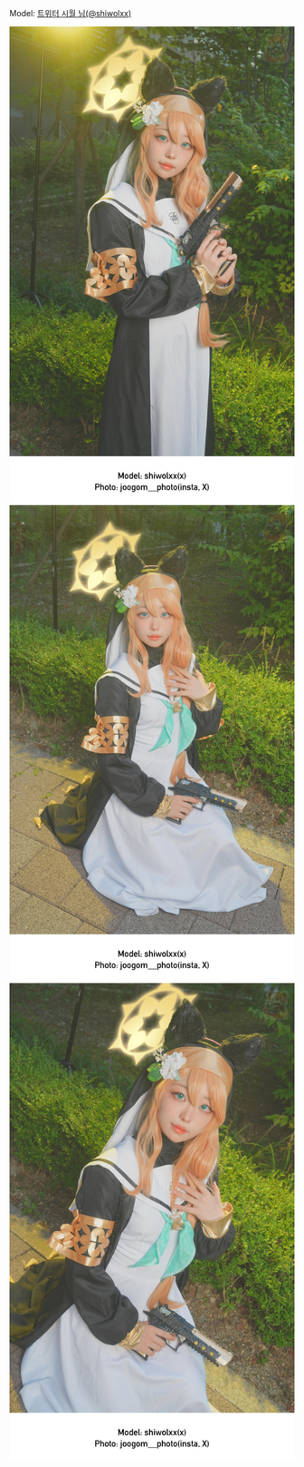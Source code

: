 ﻿---
dddd: 2024.09.07 GXG 토
nickname: 시월
sns_type: x
sns_id: shiwolxx
---

<a name="shiwolxx"></a>
Model: <a href="https://x.com/shiwolxx" target="_blank">트위터 시월 님(@shiwolxx)</a>

![DSC00619.jpg](/assets/img/2024/09-07/시월/DSC00619.jpg)
![DSC00633.jpg](/assets/img/2024/09-07/시월/DSC00633.jpg)
![DSC00634.jpg](/assets/img/2024/09-07/시월/DSC00634.jpg)